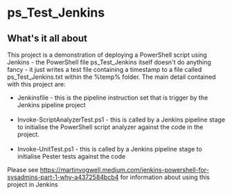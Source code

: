 # ps_Test_Jenkins

## What's it all about
This project is a demonstration of deploying a PowerShell script using Jenkins - the PowerShell file ps_Test_Jenkins itself doesn't do anything fancy - it just writes a test file containing a timestamp to a file called ps_Test_Jenkins.txt within the %temp% folder. The main detail contained with this project are:

* Jenkinsfile - this is the pipeline instruction set that is trigger by the Jenkins pipeline project <br><br>
* Invoke-ScriptAnalyzerTest.ps1 - this is called by a Jenkins pipeline stage to initialise the PowerShell script analyzer against the code in the project. <br><br>
* Invoke-UnitTest.ps1 - this is called by a Jenkins pipeline stage to initialise Pester tests against the code

Please see https://martinvogwell.medium.com/jenkins-powershell-for-sysadmins-part-1-why-a4372584bcb4 for information about using this project in Jenkins